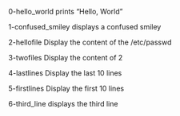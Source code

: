 0-hello_world
prints “Hello, World”

1-confused_smiley
displays a confused smiley

2-hellofile
Display the content of the /etc/passwd

3-twofiles
Display the content of 2

4-lastlines
Display the last 10 lines

5-firstlines
Display the first 10 lines

6-third_line
displays the third line  
